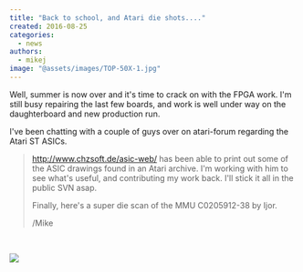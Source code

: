 ```yaml
---
title: "Back to school, and Atari die shots...."
created: 2016-08-25
categories: 
  - news
authors: 
  - mikej
image: "@assets/images/TOP-50X-1.jpg"
---
```


Well, summer is now over and it's time to crack on with the FPGA work. I'm still busy repairing the last few boards, and work is well under way on the daughterboard and new production run.

I've been chatting with a couple of guys over on atari-forum regarding the Atari ST ASICs.

> http://www.chzsoft.de/asic-web/ has been able to print out some of the ASIC drawings found in an Atari archive. I'm working with him to see what's useful, and contributing my work back. I'll stick it all in the public SVN asap.
> 
> Finally, here's a super die scan of the MMU C0205912-38 by Ijor.
> 
> /Mike

 

[![](@assets/images/TOP-50X-290x300.jpg)](http://www.fpgaarcade.com/wp4/wp-content/uploads/2016/08/TOP-50X.jpg)
